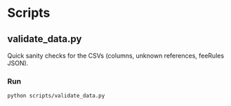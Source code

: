 # Scripts

## validate_data.py
Quick sanity checks for the CSVs (columns, unknown references, feeRules JSON).

### Run
```bash
python scripts/validate_data.py
```